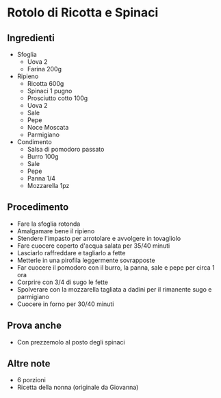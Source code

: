 # Rotolo di Ricotta e Spinaci

## Ingredienti
- Sfoglia
    - Uova 2
    - Farina 200g
- Ripieno
    - Ricotta 600g
    - Spinaci 1 pugno
    - Prosciutto cotto 100g
    - Uova 2
    - Sale
    - Pepe
    - Noce Moscata
    - Parmigiano
- Condimento
    - Salsa di pomodoro passato
    - Burro 100g
    - Sale
    - Pepe
    - Panna 1/4
    - Mozzarella 1pz

## Procedimento
- Fare la sfoglia rotonda
- Amalgamare bene il ripieno
- Stendere l'impasto per arrotolare e avvolgere in tovagliolo
- Fare cuocere coperto d'acqua salata per 35/40 minuti
- Lasciarlo raffreddare e tagliarlo a fette
- Metterle in una pirofila leggermente sovrapposte
- Far cuocere il pomodoro con il burro, la panna, sale e pepe per circa 1 ora
- Corprire con 3/4 di sugo le fette
- Spolverare con la mozzarella tagliata a dadini per il rimanente sugo e parmigiano
- Cuocere in forno per 30/40 minuti

## Prova anche
- Con prezzemolo al posto degli spinaci

## Altre note
- 6 porzioni
- Ricetta della nonna (originale da Giovanna)

